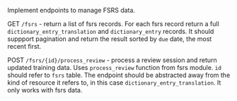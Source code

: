 Implement endpoints to manage FSRS data.

GET `/fsrs` - return a list of fsrs records. For each fsrs record return a full `dictionary_entry_translation` and `dictionary_entry` records. It should suppport pagination and return the result sorted by `due` date, the most recent first.

POST `/fsrs/{id}/process_review` - process a review session and return updated training data. Uses `process_review` function from fsrs module. `id` should refer to `fsrs` table. The endpoint should be abstracted away from the kind of resource it refers to, in this case `dictionary_entry_translation`. It only works with fsrs data.
